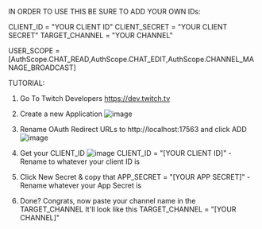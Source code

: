 IN ORDER TO USE THIS BE SURE TO ADD YOUR OWN IDs:

CLIENT_ID = "YOUR CLIENT ID"
CLIENT_SECRET = "YOUR CLIENT SECRET"
TARGET_CHANNEL = "YOUR CHANNEL"

USER_SCOPE = [AuthScope.CHAT_READ,AuthScope.CHAT_EDIT,AuthScope.CHANNEL_MANAGE_BROADCAST]

TUTORIAL:

1) Go To Twitch Developers
https://dev.twitch.tv
2) Create a new Application
![image](https://github.com/user-attachments/assets/432f74e0-a418-49d7-8b5c-15238c06da07)

3) Rename OAuth Redirect URLs to http://localhost:17563 and click ADD
![image](https://github.com/user-attachments/assets/b7a48fe9-4d1c-4f47-bcc7-0f4cec20c5de)

4) Get your CLIENT_ID
![image](https://github.com/user-attachments/assets/509421a6-8856-47ca-a30f-661306f2a59d)
CLIENT_ID = "[YOUR CLIENT ID]" - Rename to whatever your client ID is

6) Click New Secret & copy that
APP_SECRET = "[YOUR APP SECRET]" - Rename whatever your App Secret is

7) Done? Congrats, now paste your channel name in the TARGET_CHANNEL It'll look like this
TARGET_CHANNEL = "[YOUR CHANNEL]"

